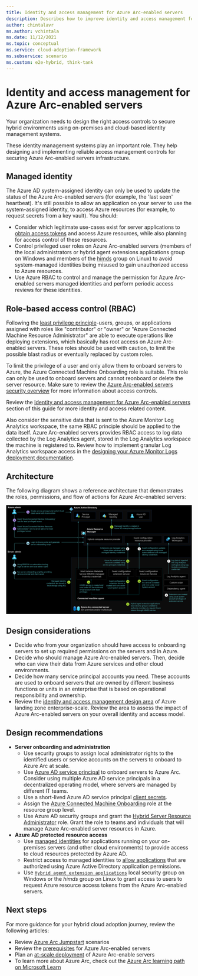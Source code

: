 ```yaml
---
title: Identity and access management for Azure Arc-enabled servers
description: Describes how to improve identity and access management for the Azure Arc-enabled servers.
author: chintalavr
ms.author: vchintala
ms.date: 11/12/2021
ms.topic: conceptual
ms.service: cloud-adoption-framework
ms.subservice: scenario
ms.custom: e2e-hybrid, think-tank
---
```


# Identity and access management for Azure Arc-enabled servers

Your organization needs to design the right access controls to secure hybrid environments using on-premises and cloud-based identity management systems.

These identity management systems play an important role. They help designing and implementing reliable access management controls for securing Azure Arc-enabled servers infrastructure.

## Managed identity

The Azure AD system-assigned identity can only be used to update the status of the Azure Arc-enabled servers (for example, the 'last seen' heartbeat). It's still possible to allow an application on your server to use the system-assigned identity, to access Azure resources (for example, to request secrets from a key vault). You should:

- Consider which legitimate use-cases exist for server applications to [obtain access tokens](/azure/azure-arc/servers/managed-identity-authentication) and access Azure resources, while also planning for access control of these resources.
- Control privileged user roles on Azure Arc-enabled servers (members of the local administrators or hybrid agent extensions applications group on Windows and members of the [himds](/azure/azure-arc/servers/agent-overview#agent-component-details) group on Linux) to avoid system-managed identities being misused to gain unauthorized access to Azure resources.
- Use Azure RBAC to control and manage the permission for Azure Arc-enabled servers managed identities and perform periodic access reviews for these identities.

## Role-based access control (RBAC)

Following the [least privilege principle](/security/benchmark/azure/baselines/arc-enabled-security-baseline#pa-7-follow-just-enough-administration-least-privilege-principle)-users, groups, or applications assigned with roles like "contributor" or "owner" or "Azure Connected Machine Resource Administrator" are able to execute operations like deploying extensions, which basically has root access on Azure Arc-enabled servers. These roles should be used with caution, to limit the possible blast radius or eventually replaced by custom roles.

To limit the privilege of a user and only allow them to onboard servers to Azure, the Azure Connected Machine Onboarding role is suitable. This role can only be used to onboard servers and cannot reonboard or delete the server resource. Make sure to review the [Azure Arc-enabled servers security overview](/azure/azure-arc/servers/security-overview) for more information about access controls.

Review the [Identity and access management for Azure Arc-enabled servers](./eslz-identity-and-access-management.md) section of this guide for more identity and access related content.

Also consider the sensitive data that is sent to the Azure Monitor Log Analytics workspace, the same RBAC principle should be applied to the data itself. Azure Arc-enabled servers provides RBAC access to log data collected by the Log Analytics agent, stored in the Log Analytics workspace the machine is registered to. Review how to implement granular Log Analytics workspace access in the [designing your Azure Monitor Logs deployment documentation](/azure/azure-monitor/logs/design-logs-deployment#access-control-overview).

## Architecture

The following diagram shows a reference architecture that demonstrates the roles, permissions, and flow of actions for Azure Arc-enabled servers:

[ ![The following image shows reference architecture that demonstrates the identities, roles, permissions and flow of actions for Azure Arc-enabled servers.](../media/arc-enabled-servers-iam.png)](../media/arc-enabled-servers-iam.png#lightbox)

## Design considerations

- Decide who from your organization should have access to onboarding servers to set up required permissions on the servers and in Azure.
- Decide who should manage Azure Arc-enabled servers. Then, decide who can view their data from Azure services and other cloud environments.
- Decide how many service principal accounts you need. These accounts are used to onboard servers that are owned by different business functions or units in an enterprise that is based on operational responsibility and ownership.
- Review the [identity and access management design area](/azure/cloud-adoption-framework/ready/enterprise-scale/identity-and-access-management) of Azure landing zone enterprise-scale. Review the area to assess the impact of Azure Arc-enabled servers on your overall identity and access model.

## Design recommendations

- **Server onboarding and administration**
  - Use security groups to assign local administrator rights to the identified users or service accounts on the servers to onboard to Azure Arc at scale.
  - Use [Azure AD service principal](/azure/azure-arc/servers/onboard-service-principal#create-a-service-principal-for-onboarding-at-scale) to onboard servers to Azure Arc. Consider using multiple Azure AD service principals in a decentralized operating model, where servers are managed by different IT teams.
  - Use a short-lived Azure AD service principal [client secrets](/azure/active-directory/develop/howto-create-service-principal-portal#option-2-create-a-new-application-secret).
  - Assign the [Azure Connected Machine Onboarding](/azure/azure-arc/servers/onboard-service-principal#create-a-service-principal-for-onboarding-at-scale) role at the resource group level.
  - Use Azure AD security groups and grant the [Hybrid Server Resource Administrator](/azure/azure-arc/servers/plan-at-scale-deployment#prerequisites) role. Grant the role to teams and individuals that will manage Azure Arc-enabled server resources in Azure.
- **Azure AD protected resource access**
  - Use [managed identities](/azure/azure-arc/servers/managed-identity-authentication) for applications running on your on-premises servers (and other cloud environments) to provide access to cloud resources protected by Azure AD.
  - Restrict access to managed identities to [allow applications](/azure/active-directory/develop/v2-permissions-and-consent) that are authorized using Azure Active Directory application permissions.
  - Use [`Hybrid agent extension applications`](/azure/azure-arc/servers/security-overview#using-a-managed-identity-with-azure-arc-enabled-servers) local security group on Windows or the *himds* group on Linux to grant access to users to request Azure resource access tokens from the Azure Arc-enabled servers.

## Next steps

For more guidance for your hybrid cloud adoption journey, review the following articles:

- Review [Azure Arc Jumpstart](https://azurearcjumpstart.io/azure_arc_jumpstart/azure_arc_servers/day2/) scenarios
- Review the [prerequisites](/azure/azure-arc/servers/agent-overview#prerequisites) for Azure Arc-enabled servers
- Plan an [at-scale deployment](/azure/azure-arc/servers/plan-at-scale-deployment) of Azure Arc-enable servers
- To learn more about Azure Arc, check out the [Azure Arc learning path on Microsoft Learn](/learn/paths/manage-hybrid-infrastructure-with-azure-arc/)
